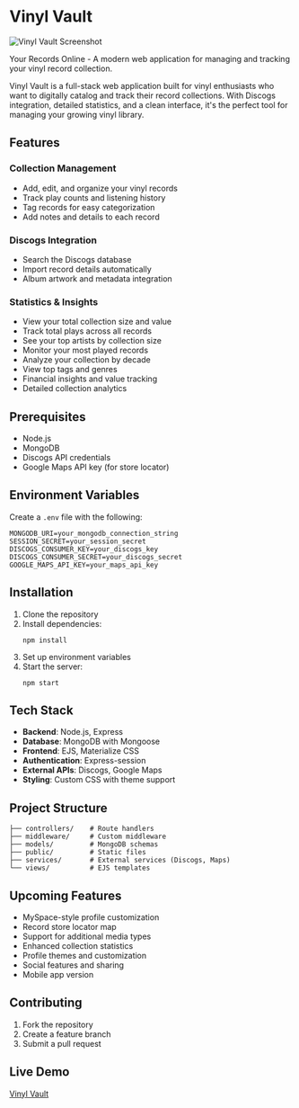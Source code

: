 # Vinyl Vault

![Vinyl Vault Screenshot](https://i.imgur.com/ZVqvtvA.png)

Your Records Online - A modern web application for managing and tracking your vinyl record collection.

Vinyl Vault is a full-stack web application built for vinyl enthusiasts who want to digitally catalog and track their record collections. With Discogs integration, detailed statistics, and a clean interface, it's the perfect tool for managing your growing vinyl library.

## Features

### Collection Management
- Add, edit, and organize your vinyl records
- Track play counts and listening history
- Tag records for easy categorization
- Add notes and details to each record

### Discogs Integration
- Search the Discogs database
- Import record details automatically
- Album artwork and metadata integration

### Statistics & Insights
- View your total collection size and value
- Track total plays across all records
- See your top artists by collection size
- Monitor your most played records
- Analyze your collection by decade
- View top tags and genres
- Financial insights and value tracking
- Detailed collection analytics


## Prerequisites
- Node.js
- MongoDB
- Discogs API credentials
- Google Maps API key (for store locator)

## Environment Variables
Create a `.env` file with the following:
```
MONGODB_URI=your_mongodb_connection_string
SESSION_SECRET=your_session_secret
DISCOGS_CONSUMER_KEY=your_discogs_key
DISCOGS_CONSUMER_SECRET=your_discogs_secret
GOOGLE_MAPS_API_KEY=your_maps_api_key
```

## Installation
1. Clone the repository
2. Install dependencies:
   ```
   npm install
   ```
3. Set up environment variables
4. Start the server:
   ```
   npm start
   ```

## Tech Stack
- **Backend**: Node.js, Express
- **Database**: MongoDB with Mongoose
- **Frontend**: EJS, Materialize CSS
- **Authentication**: Express-session
- **External APIs**: Discogs, Google Maps
- **Styling**: Custom CSS with theme support

## Project Structure
```
├── controllers/    # Route handlers
├── middleware/     # Custom middleware
├── models/         # MongoDB schemas
├── public/         # Static files
├── services/       # External services (Discogs, Maps)
└── views/          # EJS templates
```

## Upcoming Features
- MySpace-style profile customization
- Record store locator map
- Support for additional media types
- Enhanced collection statistics
- Profile themes and customization
- Social features and sharing
- Mobile app version

## Contributing
1. Fork the repository
2. Create a feature branch
3. Submit a pull request

## Live Demo
[Vinyl Vault](https://vinyl-vault-48903370aef6.herokuapp.com/)